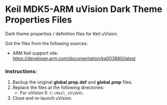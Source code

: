 # Keil MDK5-ARM uVision Dark Theme Properties Files 
Dark theme properties / definition files for Keil uVision.

Got the files from the following sources:
- ARM Keil support site: https://developer.arm.com/documentation/ka003880/latest

### Instructions:
1. Backup the original **global.prop.def** and **global.prop** files.
2. Replace the files at the following directories:
	- For uVision 5:
	`C:\Keil_v5\UV4\`
3. Close and re-launch uVision.
